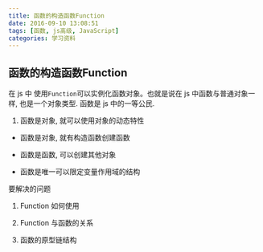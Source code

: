 ```yaml
---
title: 函数的构造函数Function
date: 2016-09-10 13:08:51
tags: [函数, js高级, JavaScript]
categories: 学习资料
---
```

## 函数的构造函数Function


在 js 中 使用`Function`可以实例化函数对象。也就是说在 js 中函数与普通对象一样, 也是一个对象类型. 函数是 js 中的一等公民.


1. 函数是对象, 就可以使用对象的动态特性

* 函数是对象, 就有构造函数创建函数

* 函数是函数, 可以创建其他对象

* 函数是唯一可以限定变量作用域的结构

<!--more-->

要解决的问题



1. Function 如何使用

2. Function 与函数的关系

3. 函数的原型链结构


